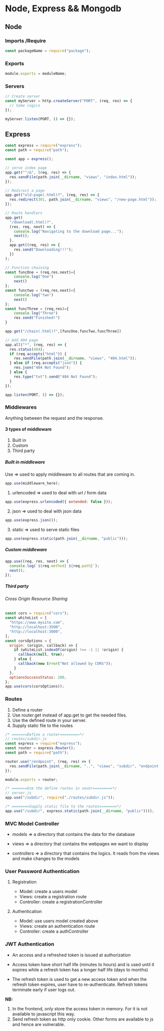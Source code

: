 # Node, Express && Mongodb

## Node

### Imports /Require

```js
const packageName = require("package");
```

### Exports

```js
module.exports = moduleName;
```

### Servers

```js
// Create server
const myServer = http.createServer("PORT", (req, res) => {
  // Some logics
});

myServer.listen(PORT, () => {});
```

## Express

```js
const express = require("express");
const path = require("path");

const app = express();

// serve index page
app.get("^/&", (req, res) => {
  res.sendFile(path.join(__dirname, "views", "index.html"));
});

// Redirect a page
app.get("old-page(.html)?", (req, res) => {
  res.redirect(301, path.join(__dirname, "views", "/new-page.html"));
});

// Route handlers
app.get(
  "/download(.html)?",
  (res, req, next) => {
    console.log("Navigating to the download page...");
    next();
  },
  app.get((req, res) => {
    res.send("Downloading!!!");
  })
);

// Function chaining
const funcOne = (req,res,next)={
    console.log("One")
    next()
};
const functwo = (req,res,next)={
    console.log("two")
    next()
};
const funcThree = (req,res)={
    console.log("Three")
    res.send("Finished!")
}

app.get("/chain(.html)?",[funcOne,funcTwo,funcThree])

// Add 404 page
app.all("*", (req, res) => {
  res.status(404);
  if (req.accepts("html")) {
    res.sendFile(path.join(__dirname, "views", "404.html"));
  } else if (req.accepts("json")) {
    res.json("404 Not Found");
  } else {
    res.type("txt").send("404 Not Found");
  }
});

app.listen(PORT, () => {});
```

### Middlewares

Anything between the request and the response.

#### 3 types of middleware

1. Built in
2. Custom
3. Third party

##### Built in middleware

Use => used to apply middleware to all routes that are coming in.

```js
app.use(middleware_here);
```

1. urlencoded => used to deal with url / form data

```js
app.use(express.urlencoded({ extended: false }));
```

2. json => used to deal with json data

```js
app.use(express.json());
```

3. static => used to serve static files

```js
app.use(express.static(path.join(__dirname, "public")));
```

##### Custom middleware

```js
app.use((req, res, next) => {
  console.log(`${req.method} ${req.path}`);
  next();
});
```

##### Third party

###### Cross Origin Resource Sharing

```js
const cors = require("cors");
const whiteList = [
  "https://www.mysite.com",
  "http://localhost:3500",
  "http://localhost:3000",
];
const corsOptions = {
  origin: (origin, callback) => {
    if (whiteList.indexOf(origin) !== -1 || !origin) {
      callback(null, true);
    } else {
      callback(new Error("Not allowed by CORS"));
    }
  },
  optionsSuccessStatus: 200,
};
app.use(cors(corsOptions));
```

### Routes

1. Define a router
2. Use router.get instead of app.get to get the needed files.
3. Use the defined route in your server.
4. Supply static file to the routes

```js
/* =======Define a router=========*/
// routes/subdir.js
const express = require("express");
const router = express.Router();
const path = require("path");

router.use("/endpoint", (req, res) => {
  res.sendFile(path.join(__dirname, "..", "views", "subdir", "endpoint.html"));
});

module.exports = router;
```

```js
/* =======Use the define routes in sever=========*/
// server.js
app.use("/subdir", require("./routes/subdir.js"));

/* ========Supply static file to the routes========*/
app.use("/subdir", express.static(path.join(__dirname, "public"))));
```

### MVC Model Controller

- models => a directory that contains the data for the database

- views => a directory that contains the webpages we want to display

- controllers => a directory that contains the logics. It reads from the views and make changes to the models

### User Password Authentication

1. Registration

   - Model: create a users model
   - Views: create a registration route
   - Controller: create a registrationController

2. Authentication

   - Model: use users model created above
   - Views: create an authentication route
   - Controller: create a authController

### JWT Authentication

- An access and a refreshed token is issued at authorization
- Access token have short half life (minutes to hours) and is used until it expires while a refresh token has a longer half life (days to months)

- The refresh token is used to get a new access token and when the refresh token expires, user have to re-authenticate. Refresh tokens terminate early if user logs out.

**NB:**

1. In the frontend, only store the access token in memory. For it is not available to javascript this way.
2. Send refresh token as http only cookie. Other forms are available to js and hence are vulnerable.
